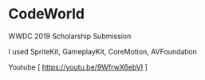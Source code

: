 # CodeWorld
WWDC 2019 Scholarship Submission

I used SpriteKit, GameplayKit, CoreMotion, AVFoundation

Youtube [ https://youtu.be/9WfrwX6ebVI ]
